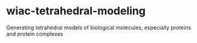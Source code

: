 # wiac-tetrahedral-modeling
Generating tetrahedral models of biological molecules, especially proteins and protein complexes
